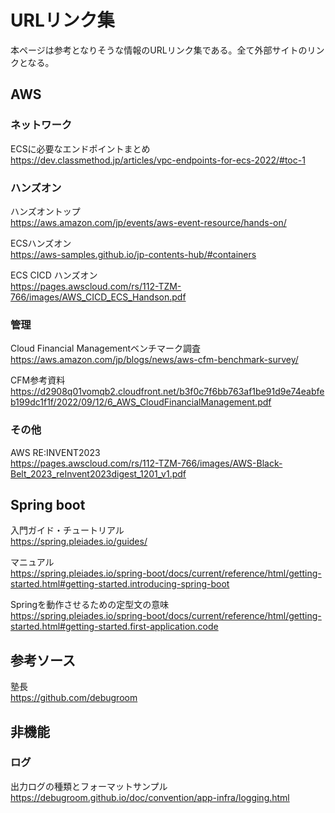 # URLリンク集
本ページは参考となりそうな情報のURLリンク集である。全て外部サイトのリンクとなる。

## AWS
### ネットワーク
ECSに必要なエンドポイントまとめ  
https://dev.classmethod.jp/articles/vpc-endpoints-for-ecs-2022/#toc-1  

### ハンズオン
ハンズオントップ  
https://aws.amazon.com/jp/events/aws-event-resource/hands-on/  

ECSハンズオン  
https://aws-samples.github.io/jp-contents-hub/#containers  

ECS CICD ハンズオン  
https://pages.awscloud.com/rs/112-TZM-766/images/AWS_CICD_ECS_Handson.pdf  

### 管理
Cloud Financial Managementベンチマーク調査  
https://aws.amazon.com/jp/blogs/news/aws-cfm-benchmark-survey/  

CFM参考資料  
https://d2908q01vomqb2.cloudfront.net/b3f0c7f6bb763af1be91d9e74eabfeb199dc1f1f/2022/09/12/6_AWS_CloudFinancialManagement.pdf  

### その他
AWS RE:INVENT2023  
https://pages.awscloud.com/rs/112-TZM-766/images/AWS-Black-Belt_2023_reInvent2023digest_1201_v1.pdf  

## Spring boot
入門ガイド・チュートリアル  
https://spring.pleiades.io/guides/  

マニュアル  
https://spring.pleiades.io/spring-boot/docs/current/reference/html/getting-started.html#getting-started.introducing-spring-boot  

Springを動作させるための定型文の意味  
https://spring.pleiades.io/spring-boot/docs/current/reference/html/getting-started.html#getting-started.first-application.code  

## 参考ソース  
塾長  
https://github.com/debugroom  

## 非機能
### ログ
出力ログの種類とフォーマットサンプル  
https://debugroom.github.io/doc/convention/app-infra/logging.html  
